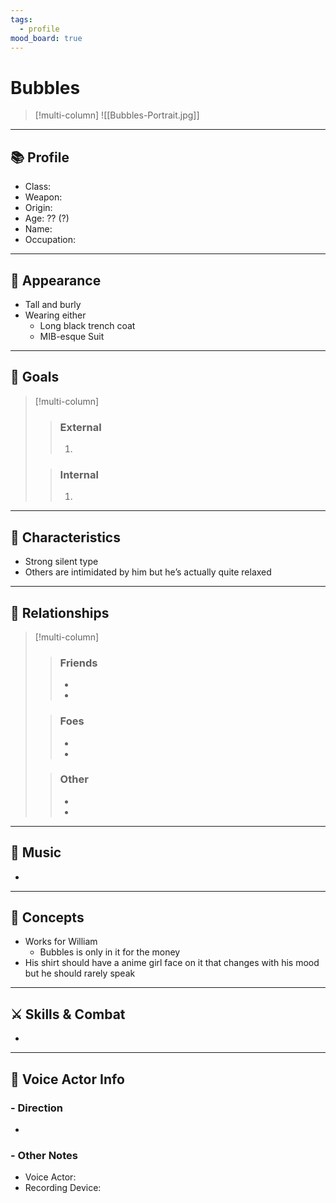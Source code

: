 ```yaml
---
tags:
  - profile
mood_board: true
---
```

# Bubbles

>[!multi-column]
> ![[Bubbles-Portrait.jpg]]
>
>

---
## 📚 Profile

- Class: 
- Weapon: 
- Origin: 
- Age: ?? (?)
- Name: 
- Occupation: 

---
## 💅 Appearance

- Tall and burly
- Wearing either
	- Long black trench coat
	- MIB-esque Suit

---
## 🏁 Goals

>[!multi-column]
>> ### External
>> 1. 
>
>> ### Internal
>> 1. 

---
## 🎨 Characteristics

- Strong silent type
- Others are intimidated by him but he’s actually quite relaxed


---
## 🤝 Relationships

>[!multi-column]
>> ### Friends
>> - 
>> - 
>
>>### Foes
>> - 
>> - 
>
>> ### Other
>> -
>> -

---
## 🎵 Music

- 

---
## 💭 Concepts 

- Works for William
	- Bubbles is only in it for the money
- His shirt should have a anime girl face on it that changes with his mood but he should rarely speak


---
## ⚔ Skills & Combat

- 

---
## 🎤 Voice Actor Info

### - Direction
- 

### - Other Notes
- Voice Actor:
- Recording Device: 